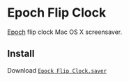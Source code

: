 # Epoch Flip Clock

[Epoch](https://en.wikipedia.org/wiki/Unix_time) flip clock Mac OS X screensaver.

## Install
Download [`Epock Flip Clock.saver`](https://github.com/chrstphrknwtn/epoch-flip-clock/releases/download/0.0.1/Epoch.Flip.Clock.saver.zip)
